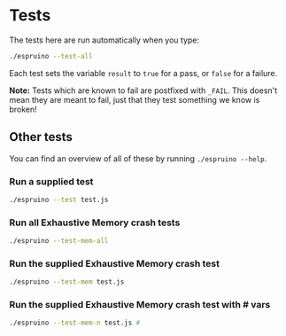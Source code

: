 Tests
=====

The tests here are run automatically when you type:

```sh
./espruino --test-all
```

Each test sets the variable `result` to `true` for a pass, or `false` for a failure.

**Note:** Tests which are known to fail are postfixed with `_FAIL`. This doesn't
mean they are meant to fail, just that they test something we know is broken!

## Other tests

You can find an overview of all of these by running `./espruino --help`.

### Run a supplied test
```sh
./espruino --test test.js
```

### Run all Exhaustive Memory crash tests

```sh
./espruino --test-mem-all
```

### Run the supplied Exhaustive Memory crash test

```sh
./espruino --test-mem test.js
```

### Run the supplied Exhaustive Memory crash test with # vars

```sh
./espruino --test-mem-n test.js #
```

